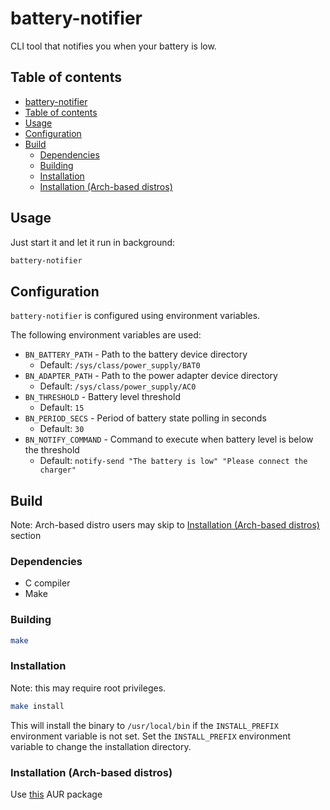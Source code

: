 # battery-notifier <a id="battery-notifier"></a>

CLI tool that notifies you when your battery is low.

## Table of contents <a id="table-of-contents"></a>

- [battery-notifier](#battery-notifier)
- [Table of contents](#table-of-contents)
- [Usage](#usage)
- [Configuration](#configuration)
- [Build](#build)
  - [Dependencies](#dependencies)
  - [Building](#building)
  - [Installation](#installation)
  - [Installation (Arch-based distros)](#installation-arch-based)

## Usage <a id="usage"></a>

Just start it and let it run in background:

```bash
battery-notifier
```

## Configuration <a id="configuration"></a>

`battery-notifier` is configured using environment variables.

The following environment variables are used:

- `BN_BATTERY_PATH` - Path to the battery device directory
  - Default: `/sys/class/power_supply/BAT0`
- `BN_ADAPTER_PATH` - Path to the power adapter device directory
  - Default: `/sys/class/power_supply/AC0`
- `BN_THRESHOLD` - Battery level threshold
  - Default: `15`
- `BN_PERIOD_SECS` - Period of battery state polling in seconds
  - Default: `30`
- `BN_NOTIFY_COMMAND` - Command to execute when battery level is below the threshold
  - Default: `notify-send "The battery is low" "Please connect the charger"`

## Build <a id="build"></a>

Note: Arch-based distro users may skip to [Installation (Arch-based distros)](#installation-arch-based) section

### Dependencies <a id="dependencies"></a>

- C compiler
- Make

### Building <a id="building"></a>

```bash
make
```

### Installation <a id="installation"></a>

Note: this may require root privileges.

```bash
make install
```

This will install the binary to `/usr/local/bin` if the `INSTALL_PREFIX` environment variable is not set. Set the `INSTALL_PREFIX` environment variable to change the installation directory.

### Installation (Arch-based distros) <a id="installation-arch-based"></a>

Use [this](https://aur.archlinux.org/packages/battery-notifier) AUR package
